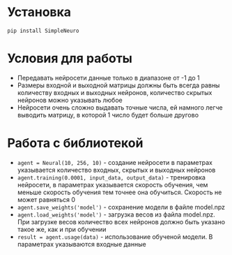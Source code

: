 # Установка
<code>pip install SimpleNeuro</code>

# Условия для работы

<ul>
  <li>Передавать нейросети данные только в диапазоне от -1 до 1</li>
  <li>Размеры входной и выходной матрицы должны быть всегда равны количеству входных и выходных нейронов, количество скрытых нейронов можно указывать любое</li>
  <li>Нейросети очень сложно выдавать точные числа, ей намного легче выводить матрицу, в которой 1 число будет больше другово</li>
</ul>

# Работа с библиотекой
<ul>

<li><code>agent = Neural(10, 256, 10)</code> - создание нейросети в параметрах указывается количество входных, скрытых и выходных нейронов</li>

<li><code>agent.training(0.0001, input_data, output_data)</code> - тренировка нейросети, в параметрах указывается скорость обучения, чем меньше скорость обучения тем точнее она обучиться. Скорость не может равняться 0</li>

<li><code>agent.save_weights('model')</code> - сохранение модели в файле model.npz</li>

<li><code>agent.load_weights('model')</code> - загрузка весов из файла model.npz. При загрузке весов количество всех нейронов должно быть указано такое же, как и при обучении</li>

<li><code>result = agent.usage(data)</code> - использование обученой модели. В параметрах указываются входные данные</li>

</ul>
